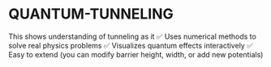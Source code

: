 # QUANTUM-TUNNELING
This shows understanding of tunneling as it ✅ Uses numerical methods to solve real physics problems ✅ Visualizes quantum effects interactively ✅ Easy to extend (you can modify barrier height, width, or add new potentials)
